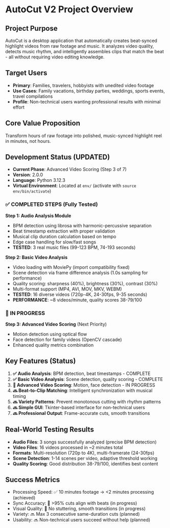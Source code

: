 # AutoCut V2 Project Overview

## Project Purpose
AutoCut is a desktop application that automatically creates beat-synced highlight videos from raw footage and music. It analyzes video quality, detects music rhythm, and intelligently assembles clips that match the beat - all without requiring video editing knowledge.

## Target Users
- **Primary**: Families, travelers, hobbyists with unedited video footage
- **Use Cases**: Family vacations, birthday parties, weddings, sports events, travel compilations
- **Profile**: Non-technical users wanting professional results with minimal effort

## Core Value Proposition
Transform hours of raw footage into polished, music-synced highlight reel in minutes, not hours.

## Development Status (UPDATED)
- **Current Phase**: Advanced Video Scoring (Step 3 of 7)
- **Version**: 2.0.0
- **Language**: Python 3.12.3
- **Virtual Environment**: Located at `env/` (activate with `source env/bin/activate`)

### ✅ COMPLETED STEPS (Fully Tested)
**Step 1: Audio Analysis Module**
- BPM detection using librosa with harmonic-percussive separation
- Beat timestamp extraction with proper validation
- Musical clip duration calculation based on tempo
- Edge case handling for slow/fast songs
- **TESTED**: 3 real music files (99-123 BPM, 74-193 seconds)

**Step 2: Basic Video Analysis**
- Video loading with MoviePy (import compatibility fixed)
- Scene detection via frame difference analysis (1.0s sampling for performance)
- Quality scoring: sharpness (40%), brightness (30%), contrast (30%)
- Multi-format support (MP4, AVI, MOV, MKV, WEBM)
- **TESTED**: 16 diverse videos (720p-4K, 24-30fps, 9-35 seconds)
- **PERFORMANCE**: ~8 videos/minute, quality scores 38-79/100

### 🚧 IN PROGRESS
**Step 3: Advanced Video Scoring** (Next Priority)
- Motion detection using optical flow
- Face detection for family videos (OpenCV cascade)
- Enhanced quality metrics combination

## Key Features (Status)
1. **✅ Audio Analysis**: BPM detection, beat timestamps - COMPLETE
2. **✅ Basic Video Analysis**: Scene detection, quality scoring - COMPLETE
3. **🚧 Advanced Video Scoring**: Motion, face detection - IN PROGRESS
4. **🔜 Beat-to-Clip Matching**: Intelligent synchronization with musical timing
5. **🔜 Variety Patterns**: Prevent monotonous cutting with rhythm patterns
6. **🔜 Simple GUI**: Tkinter-based interface for non-technical users
7. **🔜 Professional Output**: Frame-accurate cuts, smooth transitions

## Real-World Testing Results
- **Audio Files**: 3 songs successfully analyzed (precise BPM detection)
- **Video Files**: 16 videos processed in ~2 minutes total
- **Formats**: Multi-resolution (720p to 4K), multi-framerate (24-30fps)
- **Scene Detection**: 1-14 scenes per video, adaptive threshold working
- **Quality Scoring**: Good distribution 38-79/100, identifies best content

## Success Metrics
- Processing Speed: ✅ 10 minutes footage → <2 minutes processing (achieved)
- Sync Accuracy: 🚧 >95% cuts align with beats (in progress)
- Visual Quality: 🚧 No stuttering, smooth transitions (in progress)
- Variety: 🔜 Max 3 consecutive same-duration cuts (planned)
- Usability: 🔜 Non-technical users succeed without help (planned)